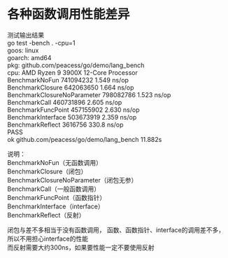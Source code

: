 
# 各种函数调用性能差异  
测试输出结果  
go test -bench . -cpu=1  
goos: linux  
goarch: amd64  
pkg: github.com/peacess/go/demo/lang_bench  
cpu: AMD Ryzen 9 3900X 12-Core Processor              
BenchmarkNoFun                  741094232                1.549 ns/op  
BenchmarkClosure                642063650                1.664 ns/op  
BenchmarkClosureNoParameter     798082786                1.523 ns/op  
BenchmarkCall                   460731896                2.605 ns/op  
BenchmarkFuncPoint              457155902                2.630 ns/op  
BenchmarkInterface              503673919                2.359 ns/op  
BenchmarkReflect                 3616756               330.8 ns/op  
PASS  
ok      github.com/peacess/go/demo/lang_bench   11.882s  

说明：  
BenchmarkNoFun（无函数调用）               
BenchmarkClosure（闭包）                  
BenchmarkClosureNoParameter（闭包无参）    
BenchmarkCall（一般函数调用）              
BenchmarkFuncPoint（函数指针）            
BenchmarkInterface（interface）          
BenchmarkReflect（反射）  


闭包与差不多相当于没有函数调用， 函数、函数指针、interface的调用差不多，所以不用担心interface的性能  
而反射需要大约300ns，如果要性能一定不要使用反射  

